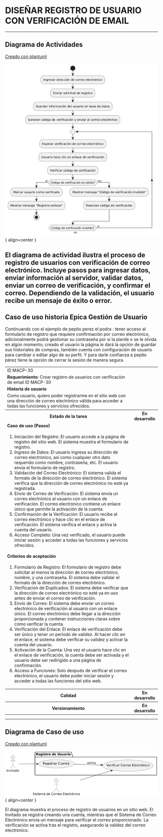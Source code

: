 # DISEÑAR REGISTRO DE USUARIO CON VERIFICACIÓN DE EMAIL

------
## Diagrama de Actividades
[Creado con plantuml](https://plantuml.com/es/)

![Image title](./assets/images/macp-30.png){ align=center }

El diagrama de actividad ilustra el proceso de registro de usuarios con verificación de correo electrónico. Incluye pasos para ingresar datos, enviar información al servidor, validar datos, enviar un correo de verificación, y confirmar el correo. Dependiendo de la validación, el usuario recibe un mensaje de éxito o error.
---
###

## Caso de uso historia Epica Gestión de Usuario 
Continuando con el ejemplo de pepito perez el podra : tener acceso al formulario de registro que requiere confirmación por correo electrónico, adicionalmente podrá gestionar su contraseña por si la pierde o se le olvida en algún momento; creado el usuario la página le dará la opción de guardar sus historiales de compras, también cuenta con configuración de usuario para cambiar o editar algo de su perfil. Y para darle confianza a pepito pérez tiene la opción de cerrar la sesión de manera segura.

<table id="customers">
  <tr class="idtext principal">
    <td>ID MACP-30</td>
  </tr>
  <tr class="single text">
    <td><strong>Requerimiento</strong>: Crear registro de usuarios con verificación de email ID MACP-30</td>
  </tr>
  <tr class="single gray">
    <td><strong>Historia de usuario</strong></td>
  </tr>
  <tr class="single text">
    <td>Como usuario, quiero poder registrarme en el sitio web con una dirección de correo electrónico válida para acceder a todas las funciones y servicios ofrecidos.</td>
  </tr>
  <tr class="duo">
    <th class="gray"><strong>Estado de la tarea</strong></th>
    <th>En desarrollo</th>
  </tr>
  <tr class="single gray">
    <td><strong>Caso de uso (Pasos)</strong></td>
  </tr>
  <tr class="single text">
    <td>
        <ol>
            <li>Iniciación del Registro: El usuario accede a la página de registro del sitio web. El sistema muestra el formulario de registro.</li>
           <li>Ingreso de Datos: El usuario ingresa su dirección de correo electrónico, así como cualquier otro dato requerido como nombre, contraseña, etc. El usuario envía el formulario de registro.</li>
           <li>Validación del Correo Electrónico: El sistema valida el formato de la dirección de correo electrónico. El sistema verifica que la dirección de correo electrónico no esté ya registrada.</li>
           <li>Envío de Correo de Verificación: El sistema envía un correo electrónico al usuario con un enlace de verificación. El correo electrónico contiene un enlace único que permite la activación de la cuenta.</li>
           <li>Confirmación de la Verificación: El usuario recibe el correo electrónico y hace clic en el enlace de verificación. El sistema verifica el enlace y activa la cuenta del usuario.</li>
           <li>Acceso Completo: Una vez verificado, el usuario puede iniciar sesión y acceder a todas las funciones y servicios ofrecidos.</li>
    </td>
  </tr>
  <tr class="single gray">
    <td><strong>Criterios de aceptación</strong></td>
  </tr>
  <tr class="single text">
    <td>
        <ol>
                  <li>Formulario de Registro: El formulario de registro debe solicitar al menos la dirección de correo electrónico, nombre, y una contraseña. El sistema debe validar el formato de la dirección de correo electrónico.</li>
                  <li>Verificación de Duplicados: El sistema debe verificar que la dirección de correo electrónico no esté ya en uso antes de enviar el correo de verificación.</li>
                  <li>Envío de Correo: El sistema debe enviar un correo electrónico de verificación al usuario con un enlace único. El correo electrónico debe llegar a la dirección proporcionada y contener instrucciones claras sobre cómo verificar la cuenta.</li>
                  <li>Verificación del Enlace: El enlace de verificación debe ser único y tener un período de validez. Al hacer clic en el enlace, el sistema debe verificar su validez y activar la cuenta del usuario.</li>
                  <li>Activación de la Cuenta: Una vez el usuario hace clic en el enlace de verificación, la cuenta debe ser activada y el usuario debe ser redirigido a una página de confirmación.</li>
                  <li>Acceso a Funciones: Solo después de verificar el correo electrónico, el usuario debe poder iniciar sesión y acceder a todas las funciones del sitio web.</li>
  </tr>
 <tr class="duo">
    <th class="gray"><strong>Calidad</strong></th>
    <th>En desarrollo</th>
  </tr>
  <tr class="duo">
    <th class="gray"><strong>Versionamiento</strong></th>
    <th>En desarrollo</th>
  </tr>
</table>



---
## Diagrama de Caso de uso
[Creado con plantuml](https://plantuml.com/es/)

![Image title](./assets/images/DIAGRAMAS%20DE%20CASO%20DE%20USO/CASO%2030.png){ align=center }

El diagrama muestra el proceso de registro de usuarios en un sitio web. El Invitado se registra creando una cuenta, mientras que el Sistema de Correo Electrónico envía un mensaje para verificar el correo proporcionado. La verificación se activa tras el registro, asegurando la validez del correo electrónico.